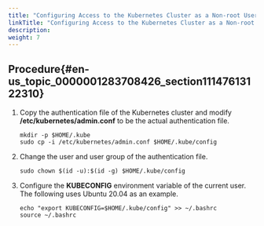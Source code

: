```yaml
---
title: "Configuring Access to the Kubernetes Cluster as a Non-root User"
linkTitle: "Configuring Access to the Kubernetes Cluster as a Non-root User"
description: 
weight: 7
---
```


## Procedure{#en-us_topic_0000001283708426_section11147613122310}

1.  Copy the authentication file of the Kubernetes cluster and modify  **/etc/kubernetes/admin.conf**  to be the actual authentication file.

    ```
    mkdir -p $HOME/.kube
    sudo cp -i /etc/kubernetes/admin.conf $HOME/.kube/config
    ```

2.  Change the user and user group of the authentication file.

    ```
    sudo chown $(id -u):$(id -g) $HOME/.kube/config
    ```

3.  Configure the  **KUBECONFIG**  environment variable of the current user. The following uses Ubuntu 20.04 as an example.

    ```
    echo "export KUBECONFIG=$HOME/.kube/config" >> ~/.bashrc
    source ~/.bashrc
    ```

